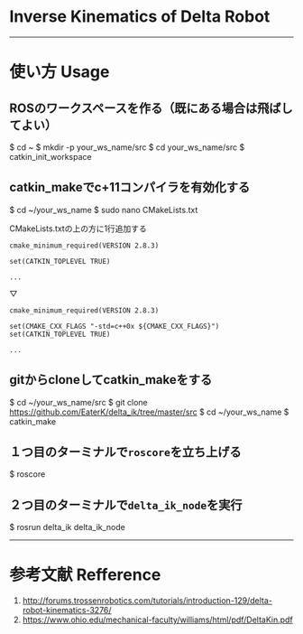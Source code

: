 # Inverse Kinematics of Delta Robot
***
# 使い方 Usage
## ROSのワークスペースを作る（既にある場合は飛ばしてよい）
$ cd ~
$ mkdir -p your_ws_name/src 
$ cd your_ws_name/src
$ catkin_init_workspace

## catkin_makeでc+11コンパイラを有効化する
$ cd ~/your_ws_name
$ sudo nano CMakeLists.txt

CMakeLists.txtの上の方に1行追加する
```
cmake_minimum_required(VERSION 2.8.3)

set(CATKIN_TOPLEVEL TRUE)

...
```
▽
```
cmake_minimum_required(VERSION 2.8.3)

set(CMAKE_CXX_FLAGS "-std=c++0x ${CMAKE_CXX_FLAGS}")
set(CATKIN_TOPLEVEL TRUE)

...
```


## gitからcloneしてcatkin_makeをする

$ cd ~/your_ws_name/src
$ git clone https://github.com/EaterK/delta_ik/tree/master/src
$ cd ~/your_ws_name
$ catkin_make

## １つ目のターミナルで`roscore`を立ち上げる

$ roscore 

## ２つ目のターミナルで`delta_ik_node`を実行

$ rosrun delta_ik delta_ik_node

***
# 参考文献 Refference
1. http://forums.trossenrobotics.com/tutorials/introduction-129/delta-robot-kinematics-3276/
2. https://www.ohio.edu/mechanical-faculty/williams/html/pdf/DeltaKin.pdf
